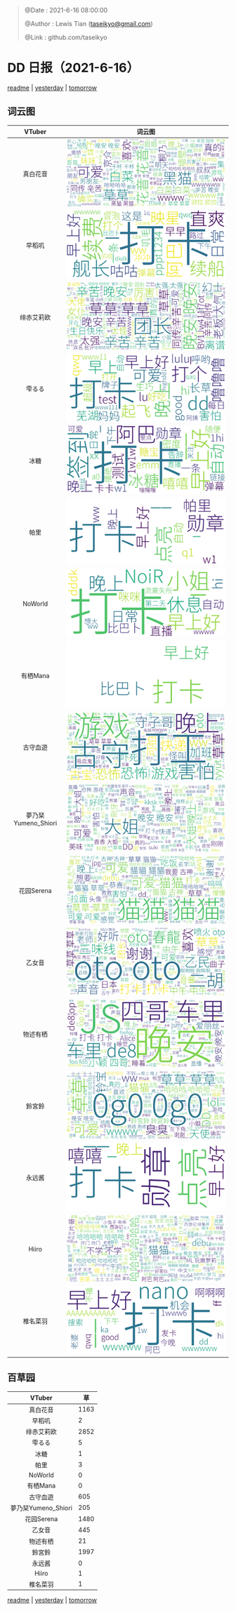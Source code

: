 > @Date    : 2021-6-16 08:00:00
>
> @Author  : Lewis Tian (taseikyo@gmail.com)
>
> @Link    : github.com/taseikyo

# DD 日报（2021-6-16）

[readme](../README.md) | [yesterday](2021-6-15.md) | [tomorrow](2021-6-17.md)

## 词云图

|VTuber|词云图|
|:-:|-|
|真白花音|![](../../images/daily/21402309_2021-6-16_purge_wordcloud.png)|
|早稻叽|![](../../images/daily/41682_2021-6-16_purge_wordcloud.png)|
|绯赤艾莉欧|![](../../images/daily/21396545_2021-6-16_purge_wordcloud.png)|
|雫るる|![](../../images/daily/21013446_2021-6-16_purge_wordcloud.png)|
|冰糖|![](../../images/daily/876396_2021-6-16_purge_wordcloud.png)|
|帕里|![](../../images/daily/4895312_2021-6-16_purge_wordcloud.png)|
|NoWorld|![](../../images/daily/21448649_2021-6-16_purge_wordcloud.png)|
|有栖Mana|![](../../images/daily/6542258_2021-6-16_purge_wordcloud.png)|
|古守血遊|![](../../images/daily/8725120_2021-6-16_purge_wordcloud.png)|
|夢乃栞Yumeno_Shiori|![](../../images/daily/14052636_2021-6-16_purge_wordcloud.png)|
|花园Serena|![](../../images/daily/14327465_2021-6-16_purge_wordcloud.png)|
|乙女音|![](../../images/daily/21320551_2021-6-16_purge_wordcloud.png)|
|物述有栖|![](../../images/daily/21449083_2021-6-16_purge_wordcloud.png)|
|鈴宮鈴|![](../../images/daily/21685677_2021-6-16_purge_wordcloud.png)|
|永远酱|![](../../images/daily/21701071_2021-6-16_purge_wordcloud.png)|
|Hiiro|![](../../images/daily/21919321_2021-6-16_purge_wordcloud.png)|
|椎名菜羽|![](../../images/daily/22347054_2021-6-16_purge_wordcloud.png)|

## 百草园

|VTuber|草|
|:-:|-|
|真白花音|1163|
|早稻叽|2|
|绯赤艾莉欧|2852|
|雫るる|5|
|冰糖|1|
|帕里|3|
|NoWorld|0|
|有栖Mana|0|
|古守血遊|605|
|夢乃栞Yumeno_Shiori|205|
|花园Serena|1480|
|乙女音|445|
|物述有栖|21|
|鈴宮鈴|1997|
|永远酱|0|
|Hiiro|1|
|椎名菜羽|1|

[readme](../README.md) | [yesterday](2021-6-15.md) | [tomorrow](2021-6-17.md)
